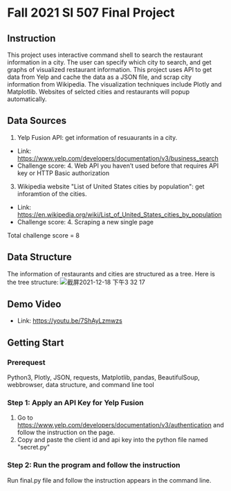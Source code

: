# Fall 2021 SI 507 Final Project
## Instruction
This project uses interactive command shell to search the restaurant information in a city. The user can specify which city to search, and get graphs of visualized restaurant information. This project uses API to get data from Yelp and cache the data as a JSON file, and scrap city information from Wikipedia. The visualization techniques include Plotly and Matplotlib. Websites of selcted cities and restaurants will popup automatically. 

## Data Sources
1. Yelp Fusion API: get information of resuaurants in a city. 
  * Link: https://www.yelp.com/developers/documentation/v3/business_search
  * Challenge score: 4. Web API you haven’t used before that requires API key or HTTP Basic authorization
3. Wikipedia website "List of United States cities by population": get inforamtion of the cities. 
  * Link: https://en.wikipedia.org/wiki/List_of_United_States_cities_by_population
  * Challenge score: 4. Scraping a new single page

Total challenge score = 8

## Data Structure
The information of restaurants and cities are structured as a tree. Here is the tree structure:
![截屏2021-12-18 下午3 32 17](https://user-images.githubusercontent.com/49496754/146654800-70bedf71-e802-4ee1-badc-5e65cd586def.png)

## Demo Video
* Link: https://youtu.be/7ShAyLzmwzs

## Getting Start
### Prerequest
Python3, Plotly, JSON, requests, Matplotlib, pandas, BeautifulSoup, webbrowser, data structure, and command line tool

### Step 1: Apply an API Key for Yelp Fusion
1. Go to https://www.yelp.com/developers/documentation/v3/authentication and follow the instruction on the page.
2. Copy and paste the client id and api key into the python file named "secret.py"

### Step 2: Run the program and follow the instruction
Run final.py file and follow the instruction appears in the command line. 
